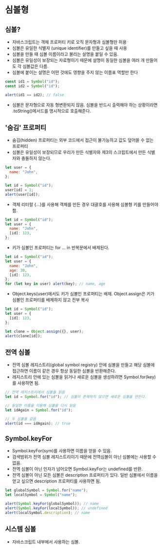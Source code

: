 # 심볼형

## 심볼?

- 자바스크립트는 객체 프로퍼티 키로 오직 문자형과 심볼형만 허용
- 심볼은 유일한 식별자 (unique identifier)를 만들고 싶을 때 사용
- 심볼을 만들 때 심볼 이름이라고 불리는 설명을 붙일 수 있음.
- 심볼은 유일성이 보장되는 자료형이기 때문에 설명이 동일한 심볼을 여러 개 만들어도 각 심볼값은 다름.
- 심볼에 붙이는 설명은 어떤 것에도 영향을 주지 않는 이름표 역할만 한다

```javascript
const id1 = Symbol("id");
const id2 = Symbol("id");

alert(id1 == id2); // false
```

- 심볼은 문자형으로 자동 형변환되지 않음. 심볼을 반드시 출력해야 하는 상황이라면 .toString()메서드를 명시적으로 호출해준다.

## '숨김' 프로퍼티

- 숨김(hidden) 프로퍼티는 외부 코드에서 접근이 불가능하고 값도 덮어쓸 수 없는 프로퍼티
- 심볼은 유일성이 보장되므로 우리가 만든 식별자와 제3의 스크립트에서 만든 식별자와 충돌하지 않는다.

```javascript
let user = {
  name: "John",
};

let id = Symbol("id");
user[id] = 1;
alert(user[id]);
```

- 객체 리터럴 {...}를 사용해 객체를 만든 경우 대괄호를 사용해 심볼형 키를 만들어야 함.

```javascript
let id = Symbol("id");
let user = {
  name: "John",
  [id]: 123,
};
```

- 키가 심볼인 프로퍼티는 for ... in 반복문에서 배제된다.

```javascript
let id = Symbol("id");
let user = {
  name: "John",
  age: 30,
  [id]: 123,
};
for (let key in user) alert(key); // name, age
```

- Object.keys(user)에서도 키가 심볼인 프로퍼티는 배제. Object.assign은 키가 심볼인 프로퍼티를 배제하지 않고 전부 복사

```javascript
let id = Symbol("id");
let user = {
  [id]: 123,
};

let clone = Object.assign({}, user);
alert(clone[id]);
```

## 전역 심볼

- 전역 심볼 레지스트리(global symbol registry) 안에 심볼을 만들고 해당 심볼에 접근하면 이름이 같은 경우 항상 동일한 심볼을 반환해준다.
- 레지스트리 안에 있는 심볼을 읽거나 새로운 심볼을 생성하려면 Symbol.for(key)를 사용하면 됨.

```javascript
// 전역 레지스트리에서 심볼을 읽음
let id = Symbol.for("id"); // 심볼이 존재하지 않으면 새로운 심볼을 만든다.

// 동일한 이름을 이용해 심볼을 다시 읽음
let idAgain = Symbol.for("id");

// 두 심볼을 같음
alert(id === idAgain); // true
```

## Symbol.keyFor

- Symbol.keyFor(sym)를 사용하면 이름을 얻을 수 있음.
- 검색범위가 전역 심볼 레지스트리이기 때문에 전역심볼이 아닌 심볼에는 사용할 수 없음.
- 전역 심볼이 아닌 인자가 넘어오면 Symbol.keyFor는 undefined를 반환.
- 전역 심볼이 아닌 모든 심볼은 description 프로퍼티가 있다. 일반 심볼에서 이름을 얻고 싶으면 description 프로퍼티를 사용하면 됨.

```javascript
let globalSymbol = Symbol.for("name");
let localSymbol = Symbol("name");

alert(Symbol.keyFor(globalSymbol)); // name
alert(Symbol.keyFor(localSymbol)); // undefined
alert(localSymbol.description); // name
```

## 시스템 심볼

- 자바스크립트 내부에서 사용하는 심볼.
